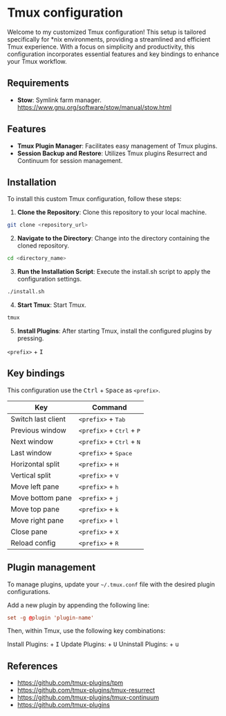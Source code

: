 # Tmux configuration

Welcome to my customized Tmux configuration! This setup is tailored
specifically for *nix environments, providing a streamlined and efficient Tmux
experience. With a focus on simplicity and productivity, this configuration
incorporates essential features and key bindings to enhance your Tmux workflow.

## Requirements

- **Stow**: Symlink farm manager. <https://www.gnu.org/software/stow/manual/stow.html>

## Features

- **Tmux Plugin Manager**: Facilitates easy management of Tmux plugins.
- **Session Backup and Restore**: Utilizes Tmux plugins Resurrect and Continuum for session management.

## Installation

To install this custom Tmux configuration, follow these steps:

1. **Clone the Repository**: Clone this repository to your local machine.

```sh
git clone <repository_url>
```

2. **Navigate to the Directory**: Change into the directory containing the cloned repository.

```sh
cd <directory_name>
```

3. **Run the Installation Script**: Execute the install.sh script to apply the configuration settings.

```sh
./install.sh
```

4. **Start Tmux**: Start Tmux.

```sh
tmux
```

5. **Install Plugins**: After starting Tmux, install the configured plugins by pressing.

`<prefix>` + <kbd>I</kbd>

## Key bindings

This configuration use the <kbd>Ctrl</kbd> + <kbd>Space</kbd> as `<prefix>`.

| Key | Command |
|-|-|
| Switch last client | `<prefix>` + <kbd>Tab</kbd> |
| Previous window | `<prefix>` + <kbd>Ctrl</kbd> + <kbd>P</kbd> |
| Next window | `<prefix>` + <kbd>Ctrl</kbd> + <kbd>N</kbd> |
| Last window | `<prefix>` + <kbd>Space</kbd> |
| Horizontal split | `<prefix>` + <kbd>H</kbd> |
| Vertical split | `<prefix>` + <kbd>V</kbd> |
| Move left pane | `<prefix>` + <kbd>h</kbd> |
| Move bottom pane | `<prefix>` + <kbd>j</kbd> |
| Move top pane | `<prefix>` + <kbd>k</kbd> |
| Move right pane | `<prefix>` + <kbd>l</kbd> |
| Close pane | `<prefix>` + <kbd>X</kbd> |
| Reload config | `<prefix>` + <kbd>R</kbd> |

## Plugin management

To manage plugins, update your `~/.tmux.conf` file with the desired plugin configurations.

Add a new plugin by appending the following line:

```conf
set -g @plugin 'plugin-name'
```

Then, within Tmux, use the following key combinations:

Install Plugins: <prefix> + <kbd>I</kbd>
Update Plugins: <prefix> + <kbd>U</kbd>
Uninstall Plugins: <prefix> + <kbd>u</kbd>

## References

- <https://github.com/tmux-plugins/tpm>
- <https://github.com/tmux-plugins/tmux-resurrect>
- <https://github.com/tmux-plugins/tmux-continuum>
- <https://github.com/tmux-plugins>
